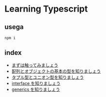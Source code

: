 # Learning Typescript

## usega

```console
npm i
```

## index

- [まずは触ってみましょう](./course/basis)
- [配列とオブジェクトの基本の型を知りましょう](./course/array-object)
- [タプル型とユニオン型を知りましょう](./course/array-object)
- [interface を知りましょう](./course/interface)
- [generics を知りましょう](./course/generics)